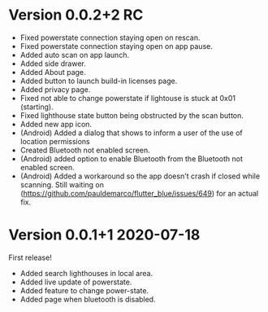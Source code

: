 
# Version 0.0.2+2 RC

 - Fixed powerstate connection staying open on rescan.
 - Fixed powerstate connection staying open on app pause.
 - Added auto scan on app launch.
 - Added side drawer.
 - Added About page.
 - Added button to launch build-in licenses page.
 - Added privacy page.
 - Fixed not able to change powerstate if lightouse is stuck at 0x01 (starting).
 - Fixed lighthouse state button being obstructed by the scan button.
 - Added new app icon.
 - (Android) Added a dialog that shows to inform a user of the use of location permissions
 - Created Bluetooth not enabled screen.
 - (Android) added option to enable Bluetooth from the Bluetooth not enabled screen.
 - (Android) Added a workaround so the app doesn't crash if closed while scanning. Still waiting on (https://github.com/pauldemarco/flutter_blue/issues/649) for an actual fix.


# Version 0.0.1+1 2020-07-18

First release!

 - Added search lighthouses in local area.
 - Added live update of powerstate.
 - Added feature to change power-state.
 - Added page when bluetooth is disabled.

